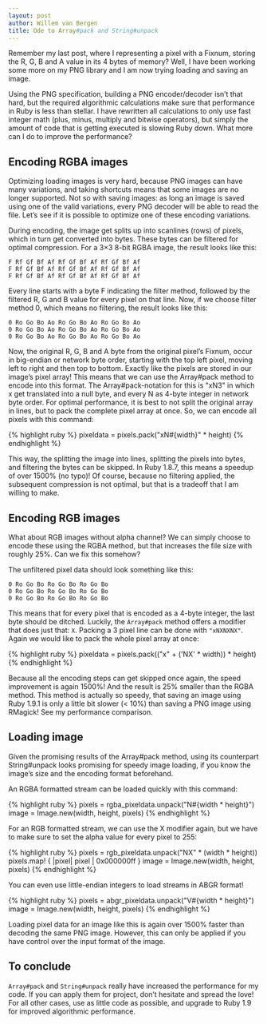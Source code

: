 ```yaml
---
layout: post
author: Willem van Bergen
title: Ode to Array#pack and String#unpack
---
```


Remember my last post, where I representing a pixel with a Fixnum, storing the R, G, B and A value in its 4 bytes of memory? Well, I have been working some more on my PNG library and I am now trying loading and saving an image.

Using the PNG specification, building a PNG encoder/decoder isn’t that hard, but the required algorithmic calculations make sure that performance in Ruby is less than stellar. I have rewritten all calculations to only use fast integer math (plus, minus, multiply and bitwise operators), but simply the amount of code that is getting executed is slowing Ruby down. What more can I do to improve the performance?

## Encoding RGBA images

Optimizing loading images is very hard, because PNG images can have many variations, and taking shortcuts means that some images are no longer supported. Not so with saving images: as long an image is saved using one of the valid variations, every PNG decoder will be able to read the file. Let’s see if it is possible to optimize one of these encoding variations.

During encoding, the image get splits up into scanlines (rows) of pixels, which in turn get converted into bytes. These bytes can be filtered for optimal compression. For a 3×3 8-bit RGBA image, the result looks like this:

    F Rf Gf Bf Af Rf Gf Bf Af Rf Gf Bf Af
    F Rf Gf Bf Af Rf Gf Bf Af Rf Gf Bf Af
    F Rf Gf Bf Af Rf Gf Bf Af Rf Gf Bf Af

Every line starts with a byte F indicating the filter method, followed by the filtered R, G and B value for every pixel on that line. Now, if we choose filter method 0, which means no filtering, the result looks like this:

    0 Ro Go Bo Ao Ro Go Bo Ao Ro Go Bo Ao
    0 Ro Go Bo Ao Ro Go Bo Ao Ro Go Bo Ao
    0 Ro Go Bo Ao Ro Go Bo Ao Ro Go Bo Ao

Now, the original R, G, B and A byte from the original pixel’s Fixnum, occur in big-endian or network byte order, starting with the top left pixel, moving left to right and then top to bottom. Exactly like the pixels are stored in our image’s pixel array! This means that we can use the Array#pack method to encode into this format. The Array#pack-notation for this is "xN3" in which x get translated into a null byte, and every N as 4-byte integer in network byte order. For optimal performance, it is best to not split the original array in lines, but to pack the complete pixel array at once. So, we can encode all pixels with this command:

{% highlight ruby %}
pixeldata = pixels.pack("xN#{width}" * height)
{% endhighlight %}

This way, the splitting the image into lines, splitting the pixels into bytes, and filtering the bytes can be skipped. In Ruby 1.8.7, this means a speedup of over 1500% (no typo)! Of course, because no filtering applied, the subsequent compression is not optimal, but that is a tradeoff that I am willing to make.

## Encoding RGB images

What about RGB images without alpha channel? We can simply choose to encode these using the RGBA method, but that increases the file size with roughly 25%. Can we fix this somehow?

The unfiltered pixel data should look something like this:

    0 Ro Go Bo Ro Go Bo Ro Go Bo
    0 Ro Go Bo Ro Go Bo Ro Go Bo
    0 Ro Go Bo Ro Go Bo Ro Go Bo

This means that for every pixel that is encoded as a 4-byte integer, the last byte should be ditched. Luckily, the `Array#pack` method offers a modifier that does just that: `X`. Packing a 3 pixel line can be done with `"xNXNXNX"`. Again we would like to pack the whole pixel array at once:

{% highlight ruby %}
pixeldata = pixels.pack(("x" + ('NX' * width)) * height)
{% endhighlight %}

Because all the encoding steps can get skipped once again, the speed improvement is again 1500%! And the result is 25% smaller than the RGBA method. This method is actually so speedy, that saving an image using Ruby 1.9.1 is only a little bit slower (< 10%) than saving a PNG image using RMagick! See my performance comparison.

## Loading image

Given the promising results of the Array#pack method, using its counterpart String#unpack looks promising for speedy image loading, if you know the image’s size and the encoding format beforehand.

An RGBA formatted stream can be loaded quickly with this command:

{% highlight ruby %}
pixels = rgba_pixeldata.unpack("N#{width * height}")
image = Image.new(width, height, pixels)
{% endhighlight %}

For an RGB formatted stream, we can use the X modifier again, but we have to make sure to set the alpha value for every pixel to 255:

{% highlight ruby %}
pixels = rgb_pixeldata.unpack("NX" * (width * height))
pixels.map! { |pixel| pixel | 0x000000ff }
image = Image.new(width, height, pixels)
{% endhighlight %}

You can even use little-endian integers to load streams in ABGR format!

{% highlight ruby %}
pixels = abgr_pixeldata.unpack("V#{width * height}")
image = Image.new(width, height, pixels)
{% endhighlight %}

Loading pixel data for an image like this is again over 1500% faster than decoding the same PNG image. However, this can only be applied if you have control over the input format of the image.

## To conclude

`Array#pack` and `String#unpack` really have increased the performance for my code. If you can apply them for project, don’t hesitate and spread the love! For all other cases, use as little code as possible, and upgrade to Ruby 1.9 for improved algorithmic performance.
